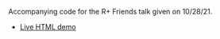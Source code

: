 Accompanying code for the R+ Friends talk given on 10/28/21.

+ [Live HTML demo](https://thoppe.github.io/Presentation_Topics/docs/Rp_friends_talk/streamlit_plot.html)
